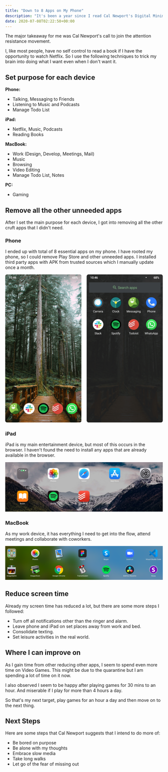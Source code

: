 ```yaml
---
title: "Down to 8 Apps on My Phone"
description: "It's been a year since I read Cal Newport's Digital Minimalism where he talks about taking back control of your time and to not feel like you need your phone attached to you all the time. Here are some steps I took to implement Digital Minimalism in my life."
date: 2020-07-08T02:22:50+00:00
---
```


The major takeaway for me was Cal Newport's call to join the attention resistance movement.

I, like most people, have no self control to read a book if I have the opportunity to watch Netflix. So I use the following techniques to trick my brain into doing what I want even when I don't want it.

## Set purpose for each device

**Phone:**

- Talking, Messaging to Friends
- Listening to Music and Podcasts
- Manage Todo List

**iPad:**

- Netflix, Music, Podcasts
- Reading Books

**MacBook:**

- Work (Design, Develop, Meetings, Mail)
- Music
- Browsing
- Video Editing
- Manage Todo List, Notes

**PC:**

- Gaming

## Remove all the other unneeded apps

After I set the main purpose for each device, I got into removing all the other cruft apps that I didn't need.

### Phone

I ended up with total of 8 essential apps on my phone. I have rooted my phone, so I could remove Play Store and other unneeded apps. I installed third party apps with APK from trusted sources which I manually update once a month.

![Screenshot of apps in my Phone](phone.png)

### iPad

iPad is my main entertainment device, but most of this occurs in the browser. I haven't found the need to install any apps that are already available in the browser.

![Screenshot of apps in my iPad](ipad.jpg)

### MacBook

As my work device, it has everything I need to get into the flow, attend meetings and collaborate with coworkers.

![Screenshot of apps in my MacBook](mac.png)

## Reduce screen time

Already my screen time has reduced a lot, but there are some more steps I followed:

- Turn off all notifications other than the ringer and alarm.
- Leave phone and iPad on set places away from work and bed.
- Consolidate texting.
- Set leisure activities in the real world.

## Where I can improve on

As I gain time from other reducing other apps, I seem to spend even more time on Video Games. This might be due to the quarantine but I am spending a lot of time on it now.

I also observed I seem to be happy after playing games for 30 mins to an hour. And miserable if I play for more than 4 hours a day.

So that's my next target, play games for an hour a day and then move on to the next thing.

## Next Steps

Here are some steps that Cal Newport suggests that I intend to do more of:

- Be bored on purpose
- Be alone with my thoughts
- Embrace slow media
- Take long walks
- Let go of the fear of missing out
